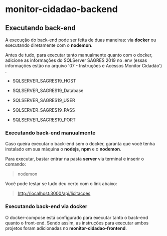 
# monitor-cidadao-backend

  

## Executando back-end

  

A execução do back-end pode ser feita de duas maneiras: via **docker** ou executando diretamente com o **nodemon**. 

Antes de tudo, para executar tanto manualmente quanto com o docker, adicione as informações do SQLServer SAGRES 2019 no .env (essas informações estão no arquivo '07 - Instruções e Acessos Monitor Cidadão') .

- SQLSERVER_SAGRES19_HOST

- SQLSERVER_SAGRES19_Database

- SQLSERVER_SAGRES19_USER

- SQLSERVER_SAGRES19_PASS

- SQLSERVER_SAGRES19_PORT

  
 ### Executando back-end manualmente

Caso queira executar o back-end sem o docker, garanta que você tenha instalado em sua máquina o **nodejs**, **npm** e o **nodemon**.

Para executar, bastar entrar na pasta **server** via terminal e inserir o comando:

> nodemon

Você pode testar se tudo deu certo com o link abaixo:

>  [http://localhost:3000/api/licitacoes](http://localhost:3000/api/licitacoes)

 ### Executando back-end via docker
 O docker-compose está configurado para executar tanto o back-end quanto o front-end. Sendo assim, as instruções para executar ambos projetos foram adicionadas no **monitor-cidadao-frontend**.